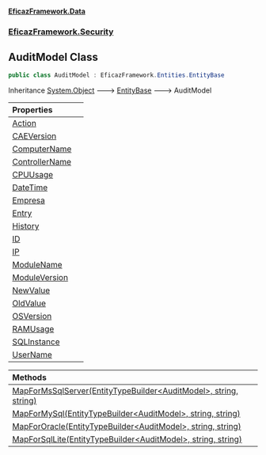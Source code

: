 #### [EficazFramework.Data](EficazFrameworkData.md 'EficazFramework Data')
### [EficazFramework.Security](EficazFrameworkData.md#EficazFramework.Security 'EficazFramework.Security')

## AuditModel Class

```csharp
public class AuditModel : EficazFramework.Entities.EntityBase
```

Inheritance [System.Object](https://docs.microsoft.com/en-us/dotnet/api/System.Object 'System.Object') &#129106; [EntityBase](EficazFramework.Entities/EntityBase.md 'EficazFramework.Entities.EntityBase') &#129106; AuditModel

| Properties | |
| :--- | :--- |
| [Action](EficazFramework.Security/AuditModel/Action.md 'EficazFramework.Security.AuditModel.Action') | |
| [CAEVersion](EficazFramework.Security/AuditModel/CAEVersion.md 'EficazFramework.Security.AuditModel.CAEVersion') | |
| [ComputerName](EficazFramework.Security/AuditModel/ComputerName.md 'EficazFramework.Security.AuditModel.ComputerName') | |
| [ControllerName](EficazFramework.Security/AuditModel/ControllerName.md 'EficazFramework.Security.AuditModel.ControllerName') | |
| [CPUUsage](EficazFramework.Security/AuditModel/CPUUsage.md 'EficazFramework.Security.AuditModel.CPUUsage') | |
| [DateTime](EficazFramework.Security/AuditModel/DateTime.md 'EficazFramework.Security.AuditModel.DateTime') | |
| [Empresa](EficazFramework.Security/AuditModel/Empresa.md 'EficazFramework.Security.AuditModel.Empresa') | |
| [Entry](EficazFramework.Security/AuditModel/Entry.md 'EficazFramework.Security.AuditModel.Entry') | |
| [History](EficazFramework.Security/AuditModel/History.md 'EficazFramework.Security.AuditModel.History') | |
| [ID](EficazFramework.Security/AuditModel/ID.md 'EficazFramework.Security.AuditModel.ID') | |
| [IP](EficazFramework.Security/AuditModel/IP.md 'EficazFramework.Security.AuditModel.IP') | |
| [ModuleName](EficazFramework.Security/AuditModel/ModuleName.md 'EficazFramework.Security.AuditModel.ModuleName') | |
| [ModuleVersion](EficazFramework.Security/AuditModel/ModuleVersion.md 'EficazFramework.Security.AuditModel.ModuleVersion') | |
| [NewValue](EficazFramework.Security/AuditModel/NewValue.md 'EficazFramework.Security.AuditModel.NewValue') | |
| [OldValue](EficazFramework.Security/AuditModel/OldValue.md 'EficazFramework.Security.AuditModel.OldValue') | |
| [OSVersion](EficazFramework.Security/AuditModel/OSVersion.md 'EficazFramework.Security.AuditModel.OSVersion') | |
| [RAMUsage](EficazFramework.Security/AuditModel/RAMUsage.md 'EficazFramework.Security.AuditModel.RAMUsage') | |
| [SQLInstance](EficazFramework.Security/AuditModel/SQLInstance.md 'EficazFramework.Security.AuditModel.SQLInstance') | |
| [UserName](EficazFramework.Security/AuditModel/UserName.md 'EficazFramework.Security.AuditModel.UserName') | |

| Methods | |
| :--- | :--- |
| [MapForMsSqlServer(EntityTypeBuilder&lt;AuditModel&gt;, string, string)](EficazFramework.Security/AuditModel/MapForMsSqlServer(EntityTypeBuilder_AuditModel_,string,string).md 'EficazFramework.Security.AuditModel.MapForMsSqlServer(Microsoft.EntityFrameworkCore.Metadata.Builders.EntityTypeBuilder<EficazFramework.Security.AuditModel>, string, string)') | |
| [MapForMySql(EntityTypeBuilder&lt;AuditModel&gt;, string, string)](EficazFramework.Security/AuditModel/MapForMySql(EntityTypeBuilder_AuditModel_,string,string).md 'EficazFramework.Security.AuditModel.MapForMySql(Microsoft.EntityFrameworkCore.Metadata.Builders.EntityTypeBuilder<EficazFramework.Security.AuditModel>, string, string)') | |
| [MapForOracle(EntityTypeBuilder&lt;AuditModel&gt;, string, string)](EficazFramework.Security/AuditModel/MapForOracle(EntityTypeBuilder_AuditModel_,string,string).md 'EficazFramework.Security.AuditModel.MapForOracle(Microsoft.EntityFrameworkCore.Metadata.Builders.EntityTypeBuilder<EficazFramework.Security.AuditModel>, string, string)') | |
| [MapForSqlLite(EntityTypeBuilder&lt;AuditModel&gt;, string, string)](EficazFramework.Security/AuditModel/MapForSqlLite(EntityTypeBuilder_AuditModel_,string,string).md 'EficazFramework.Security.AuditModel.MapForSqlLite(Microsoft.EntityFrameworkCore.Metadata.Builders.EntityTypeBuilder<EficazFramework.Security.AuditModel>, string, string)') | |
